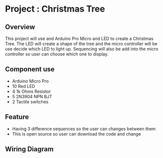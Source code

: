 # Project : Christmas Tree
## Overview
This project will use and Arduino Pro Micro and LED to create a Christmas Tree. The LED will create a shape of the tree and
the micro controller will be use decide which LED to light up. Sequencing will also be add into the micro controller so user
can choose which one to display.
## Component use
* Arduino Micro Pro
* 10 Red LED
* 4 1k Ohms Resistor
* 5 2N3904 NPN BJT
* 2 Tactile switches

## Feature
* Having 3 difference sequences so the user can changes between them
* This is open source so user can download the code and change
## Wiring Diagram 

